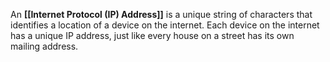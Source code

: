 An **[[Internet Protocol (IP) Address]]** is a unique string of characters that identifies a location of a device on the internet. Each device on the internet has a unique IP address, just like every house on a street has its own mailing address. 
